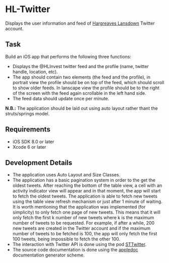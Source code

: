 HL-Twitter
==========

Displays the user information and feed of [Hargreaves Lansdown](https://twitter.com/hlinvest) Twitter account.

Task
----

Build an iOS app that performs the following three functions:
* Displays the @HLInvest twitter feed and the profile (name, twitter handle, location, etc).
* The app should contain two elements (the feed and the profile), in portrait view the profile should be on top of the feed, which should scroll to show older feeds.
In lanscape view the profile should be to the right of the screen with the feed again scrollable in the left hand side.
* The feed data should update once per minute.

**N.B.:** The application should be laid out using auto layout rather thant the struts/springs model.

Requirements
------------

* iOS SDK 8.0 or later 
* Xcode 6 or later

Development Details
-------------------

* The application uses Auto Layout and Size Classes.
* The application has a basic pagination system in order to the get the oldest tweets. After reaching the bottom of the table view, a cell with an activity indicator view will appear and in that moment, the app will start to fetch the oldest tweets. The application is able to fetch new tweets using the table view refresh mechanism or just after 1 minute of waiting. It is worth mentioning that the application was implemented (for simplicity) to only fetch one page of new tweets. This means that it will only fetch the first k number of new tweets where k is the maximum number of tweets to be requested. For example, if after a while, 200 new tweets are created in the Twitter account and if the maximum number of tweets to be fetched is 100, the app will only fetch the first 100 tweets, being impossible to fetch the other 100.  
* The interaction with Twitter API is done using the pod [STTwitter](https://github.com/nst/STTwitter).
* The source code documentation is done using the [appledoc](http://gentlebytes.com/appledoc/) documentation generator scheme. 
